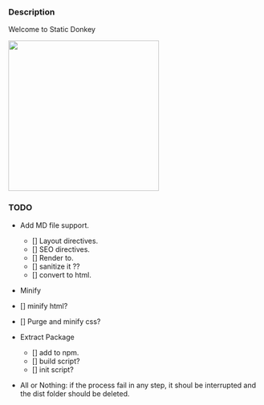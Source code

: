 ### Description

Welcome to Static Donkey

<img src="https://github.com/user-attachments/assets/6936fffa-cead-4d9a-a68d-d4e71ca39e83" width="300"/>


### TODO

- Add MD file support.
  - [] Layout directives.
  - [] SEO directives.
  - [] Render to. <!-- page_content -->
  - [] sanitize it ??
  - [] convert to html.

- Minify
 - [] minify html?
 - [] Purge and minify css?


- Extract Package
  - [] add to npm.
  - [] build script?
  - [] init script?

- All or Nothing: if the process fail in any step,
it shoul be interrupted and the dist folder should be deleted.